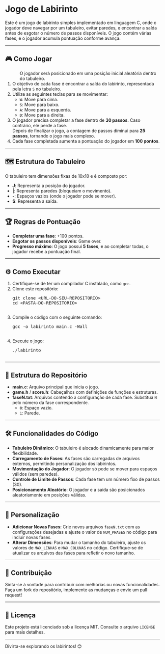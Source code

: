 <!DOCTYPE html>
<html lang="en">
<head>
    <meta charset="UTF-8">
    <meta name="viewport" content="width=device-width, initial-scale=1.0">
</head>
<body>
    <h1>Jogo de Labirinto</h1>
    <p>
        Este é um jogo de labirinto simples implementado em linguagem C, onde o jogador deve navegar por um tabuleiro, evitar paredes, e encontrar a saída antes de esgotar o número de passos disponíveis. O jogo contém várias fases, e o jogador acumula pontuação conforme avança.
    </p>
    <hr>
    <h2>🎮 Como Jogar</h2>
    <ol>
        <ul>O jogador será posicionado em uma posição inicial aleatória dentro do tabuleiro.</ul>
        <li>O objetivo de cada fase é encontrar a saída do labirinto, representada pela letra <code>S</code> no tabuleiro.</li>
        <li>Utilize as seguintes teclas para se movimentar:
            <ul>
                <li><code>W</code>: Move para cima.</li>
                <li><code>S</code>: Move para baixo.</li>
                <li><code>A</code>: Move para a esquerda.</li>
                <li><code>D</code>: Move para a direita.</li>
            </ul>
        </li>
        <li>O jogador precisa completar a fase dentro de <b>30 passos</b>. Caso contrário, ele perde a fase.<br>
            Depois de finalizar o jogo, a contagem de passos diminui para <b>25 passos</b>, tornando o jogo mais complexo.</li>
        <li>Cada fase completada aumenta a pontuação do jogador em <b>100 pontos</b>.</li>
    </ol>
    <hr>
    <h2>🗺️ Estrutura do Tabuleiro</h2>
    <p>O tabuleiro tem dimensões fixas de 10x10 e é composto por:</p>
    <ul>
        <li><b>J</b>: Representa a posição do jogador.</li>
        <li><b>|</b>: Representa paredes (bloqueiam o movimento).</li>
        <li><b>-</b>: Espaços vazios (onde o jogador pode se mover).</li>
        <li><b>S</b>: Representa a saída.</li>
    </ul>
    <hr>
    <h2>🏆 Regras de Pontuação</h2>
    <ul>
        <li><b>Completar uma fase</b>: +100 pontos.</li>
        <li><b>Esgotar os passos disponíveis</b>: Game over.</li>
        <li><b>Progresso máximo</b>: O jogo possui <b>5 fases</b>, e ao completar todas, o jogador recebe a pontuação final.</li>
    </ul>
    <hr>
    <h2>⚙️ Como Executar</h2>
    <ol>
        <li>Certifique-se de ter um compilador C instalado, como <code>gcc</code>.</li>
        <li>Clone este repositório:
            <pre>
git clone &lt;URL-DO-SEU-REPOSITORIO&gt;
cd &lt;PASTA-DO-REPOSITORIO&gt;
            </pre>
        </li>
        <li>Compile o código com o seguinte comando:
            <pre>
gcc -o labirinto main.c -Wall
            </pre>
        </li>
        <li>Execute o jogo:
            <pre>
./labirinto
            </pre>
        </li>
    </ol>
    <hr>
    <h2>📁 Estrutura do Repositório</h2>
    <ul>
        <li><b>main.c</b>: Arquivo principal que inicia o jogo.</li>
        <li><b>game.h</b> / <b>score.h</b>: Cabeçalhos com definições de funções e estruturas.</li>
        <li><b>faseN.txt</b>: Arquivos contendo a configuração de cada fase. Substitua <code>N</code> pelo número da fase correspondente.
            <ul>
                <li><code>0</code>: Espaço vazio.</li>
                <li><code>1</code>: Parede.</li>
            </ul>
        </li>
    </ul>
    <hr>
    <h2>🛠️ Funcionalidades do Código</h2>
    <ul>
        <li><b>Tabuleiro Dinâmico</b>: O tabuleiro é alocado dinamicamente para maior flexibilidade.</li>
        <li><b>Carregamento de Fases</b>: As fases são carregadas de arquivos externos, permitindo personalização dos labirintos.</li>
        <li><b>Movimentação do Jogador</b>: O jogador só pode se mover para espaços válidos (sem paredes).</li>
        <li><b>Controle de Limite de Passos</b>: Cada fase tem um número fixo de passos (30).</li>
        <li><b>Posicionamento Aleatório</b>: O jogador e a saída são posicionados aleatoriamente em posições válidas.</li>
    </ul>
    <hr>
    <h2>🚀 Personalização</h2>
    <ul>
        <li><b>Adicionar Novas Fases</b>: Crie novos arquivos <code>faseN.txt</code> com as configurações desejadas e ajuste o valor de <code>NUM_PHASES</code> no código para incluir novas fases.</li>
        <li><b>Alterar Dimensões</b>: Para mudar o tamanho do tabuleiro, ajuste os valores de <code>MAX_LINHAS</code> e <code>MAX_COLUNAS</code> no código. Certifique-se de atualizar os arquivos das fases para refletir o novo tamanho.</li>
    </ul>
    <hr>
    <h2>🤝 Contribuição</h2>
    <p>
        Sinta-se à vontade para contribuir com melhorias ou novas funcionalidades. Faça um fork do repositório, implemente as mudanças e envie um pull request!
    </p>
    <hr>
    <h2>📄 Licença</h2>
    <p>
        Este projeto está licenciado sob a licença MIT. Consulte o arquivo <code>LICENSE</code> para mais detalhes.
    </p>
    <hr>
    <p>Divirta-se explorando os labirintos! 😊</p>
</body>
</html>
